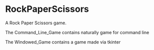 # RockPaperScissors
A Rock Paper Scissors game. 

The Command_Line_Game contains naturally game for command line

The Windowed_Game contains a game made via tkinter
